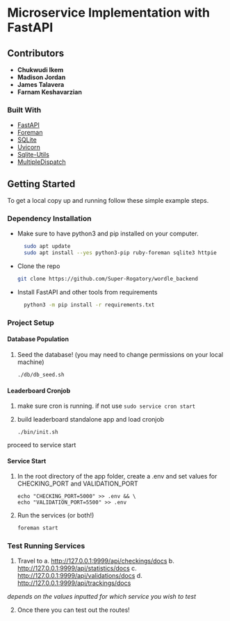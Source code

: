 # Microservice Implementation with FastAPI

<!-- ABOUT THE PROJECT -->

## Contributors

- **Chukwudi Ikem**
- **Madison Jordan**
- **James Talavera**
- **Farnam Keshavarzian**

### Built With

- [FastAPI](https://fastapi.tiangolo.com/)
- [Foreman](https://pypi.org/project/foreman/)
- [SQLite](https://www.sqlite.org/index.html)
- [Uvicorn](https://www.uvicorn.org/)
- [Sqlite-Utils](https://pypi.org/project/sqlite-utils/)
- [MultipleDispatch](https://pypi.org/project/multipledispatch/)

<!-- GETTING STARTED -->

## Getting Started

To get a local copy up and running follow these simple example steps.

### Dependency Installation

- Make sure to have python3 and pip installed on your computer.

  ```sh
    sudo apt update
    sudo apt install --yes python3-pip ruby-foreman sqlite3 httpie
  ```

- Clone the repo

  ```sh
  git clone https://github.com/Super-Rogatory/wordle_backend
  ```

- Install FastAPI and other tools from requirements
  ```sh
    python3 -m pip install -r requirements.txt
  ```

### Project Setup

#### Database Population

1. Seed the database! (you may need to change permissions on your local machine)
   ```sh
   ./db/db_seed.sh
   ```

#### Leaderboard Cronjob

1. make sure cron is running. if not use `sudo service cron start`

2. build leaderboard standalone app and load cronjob

   ```
   ./bin/init.sh
   ```

proceed to service start

#### Service Start

1. In the root directory of the app folder, create a .env and set values for CHECKING_PORT and VALIDATION_PORT

   ```
   echo "CHECKING_PORT=5000" >> .env && \
   echo "VALIDATION_PORT=5500" >> .env
   ```

2. Run the services (or both!)
   ```sh
   foreman start
   ```

### Test Running Services

1. Travel to
   a. http://127.0.0.1:9999/api/checkings/docs
   b. http://127.0.0.1:9999/api/statistics/docs
   c. http://127.0.0.1:9999/api/validations/docs
   d. http://127.0.0.1:9999/api/trackings/docs

_depends on the values inputted for which service you wish to test_

2. Once there you can test out the routes!
